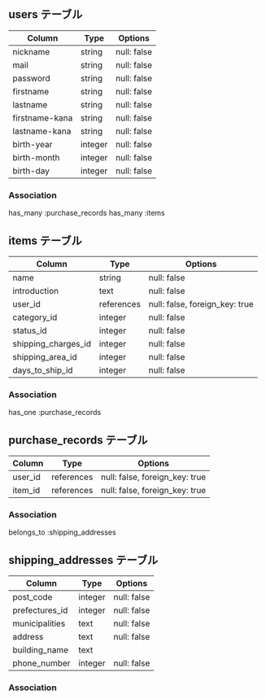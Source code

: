 ## users テーブル

|Column        |Type   |Options     |
|--------------|-------|------------|
|nickname      |string |null: false |
|mail          |string |null: false |
|password      |string |null: false |
|firstname     |string |null: false |
|lastname      |string |null: false |
|firstname-kana|string |null: false |
|lastname-kana |string |null: false |
|birth-year    |integer|null: false |
|birth-month   |integer|null: false |
|birth-day     |integer|null: false |

### Association
has_many :purchase_records
has_many :items


## items テーブル

|Column             |Type       |Options                        |
|-------------------|-----------|-------------------------------|
|name               |string     |null: false                    |
|introduction       |text       |null: false                    |
|user_id            |references |null: false, foreign_key: true |
|category_id        |integer    |null: false                    |
|status_id          |integer    |null: false                    |
|shipping_charges_id|integer    |null: false                    |
|shipping_area_id   |integer    |null: false                    |
|days_to_ship_id    |integer    |null: false                    |

### Association
has_one :purchase_records


## purchase_records テーブル

|Column             |Type       |Options                        |
|-------------------|-----------|-------------------------------|
|user_id            |references |null: false, foreign_key: true |
|item_id            |references |null: false, foreign_key: true |

### Association
belongs_to :shipping_addresses


## shipping_addresses テーブル

|Column         |Type    |Options     |
|---------------|--------|------------|
|post_code      |integer |null: false |
|prefectures_id |integer |null: false |
|municipalities |text    |null: false |
|address        |text    |null: false |
|building_name  |text    |            |
|phone_number   |integer |null: false |


### Association




